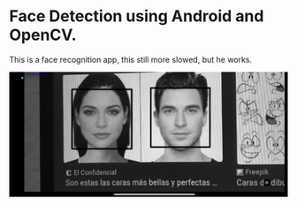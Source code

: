 # Face Detection using Android and OpenCV.

This is a face recognition app, this still more slowed, but he works.

![ExampleImage](https://github.com/Richi-Mi/android_face_recognition/blob/main/img.jpeg)